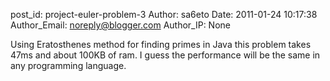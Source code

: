 post_id: project-euler-problem-3
Author: sa6eto
Date: 2011-01-24 10:17:38
Author_Email: noreply@blogger.com
Author_IP: None

Using Eratosthenes method for finding primes in Java this problem takes 47ms
and about 100KB of ram. I guess the performance will be the same in any
programming language.
